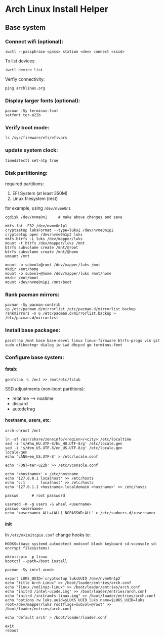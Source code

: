 # Arch Linux Install Helper

## Base system

### Connect wifi (optional):

```
iwctl --passphrase <pass> station <dev> connect <ssid>
```

To list devices:

```
iwctl device list
```

Verfiy connectivity:

```
ping archlinux.org
```

### Display larger fonts (optional):

```
pacman -Sy terminus-font
setfont ter-u22b
```

### Verify boot mode:

```
ls /sys/firmware/efi/efivars
```

### update system clock:

```
timedatectl set-ntp true
```

### Disk partitioning:

required partitions:
   1. EFI System (at least 350M)
   2. Linux filesystem (rest)

for example, using ```/dev/nvme0n1```

```
cgdisk /dev/nvme0n1     # make above changes and save
```

```
mkfs.fat -F32 /dev/nvme0n1p1
cryptsetup luksFormat --type=luks2 /dev/nvme0n1p2
cryptsetup open /dev/nvme0n1p2 luks
mkfs.btrfs -L luks /dev/mapper/luks
mount -t btrfs /dev/mapper/luks /mnt
btrfs subvolume create /mnt/@root
btrfs subvolume create /mnt/@home
umount /mnt
```

```
mount -o subvol=@root /dev/mapper/luks /mnt
mkdir /mnt/home
mount -o subvol=@home /dev/mapper/luks /mnt/home
mkdir /mnt/boot
mount /dev/nvme0n1p1 /mnt/boot
```

### Rank pacman mirrors:

```
pacman -Sy pacman-contrib
cp /etc/pacman.d/mirrorlist /etc/pacman.d/mirrorlist.backup
rankmirrors -n 6 /etc/pacman.d/mirrorlist.backup > /etc/pacman.d/mirrorlist
```

### Install base packages:

```
pacstrap /mnt base base-devel linux linux-firmware btrfs-progs vim git sudo efibootmgr dialog iw iwd dhcpcd go terminus-font
```

### Configure base system:

#### fstab:

```
genfstab -L /mnt >> /mnt/etc/fstab
```
SSD adjustments (non-boot partitions):
   * relatime --> noatime
   * discard
   * autodefrag


#### hostname, users, etc:

```
arch-chroot /mnt
```

```
ln -sf /usr/share/zoneinfo/<region>/<city> /etc/localtime
sed -i 's/#hu_HU.UTF-8/hu_HU.UTF-8/g' /etc/locale.gen
sed -i 's/#en_US.UTF-8/en_US.UTF-8/g' /etc/locale.gen
locale-gen
echo 'LANG=en_US.UTF-8' > /etc/locale.conf
```

```
echo 'FONT=ter-u22b' >> /etc/vconsole.conf
```

```
echo '<hostname>' > /etc/hostname
echo '127.0.0.1 localhost' >> /etc/hosts
echo '::1       localhost' >> /etc/hosts
echo '127.0.1.1	<hostname>.localdomain <hostname>' >> /etc/hosts
```

```
passwd      # root password
```

```
useradd -m -g users -G wheel <username>
passwd <username>
echo '<username> ALL=(ALL) NOPASSWD:ALL' > /etc/sudoers.d/<username>
```

#### init

In `/etc/mkinitcpio.conf` change hooks to:

```
HOOKS=(base systemd autodetect modconf block keyboard sd-vconsole sd-encrypt filesystems)
```

```
mkinitcpio -p linux
bootctl --path=/boot install
```

```
pacman -Sy intel-ucode
```

```
export LUKS_UUID=`cryptsetup luksUUID /dev/nvme0n1p2`
echo "title Arch Linux" >> /boot/loader/entries/arch.conf
echo "linux /vmlinuz-linux" >> /boot/loader/entries/arch.conf
echo "initrd /intel-ucode.img" >> /boot/loader/entries/arch.conf
echo "initrd /initramfs-linux.img" >> /boot/loader/entries/arch.conf
echo "options rw luks.uuid=$LUKS_UUID luks.name=$LUKS_UUID=luks root=/dev/mapper/luks rootflags=subvol=@root" >> /boot/loader/entries/arch.conf
```

```
echo 'default arch' > /boot/loader/loader.conf
```

```
exit
reboot
```

